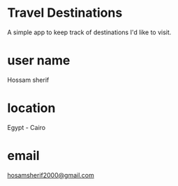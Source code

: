 # Travel Destinations

A simple app to keep track of destinations I'd like to visit.

# user name
Hossam sherif

# location
Egypt - Cairo

# email
hosamsherif2000@gmail.com
